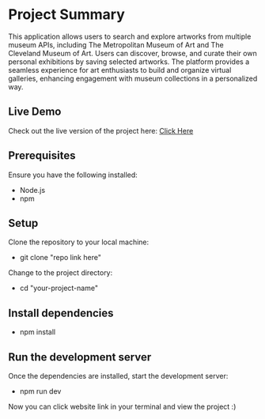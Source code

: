 # Project Summary

This application allows users to search and explore artworks from multiple museum APIs, including The Metropolitan Museum of Art and The Cleveland Museum of Art. Users can discover, browse, and curate their own personal exhibitions by saving selected artworks. The platform provides a seamless experience for art enthusiasts to build and organize virtual galleries, enhancing engagement with museum collections in a personalized way.

## Live Demo

Check out the live version of the project here: [Click Here](https://artquestweb.netlify.app/)

## Prerequisites

Ensure you have the following installed:

- Node.js
- npm

## Setup

Clone the repository to your local machine:

- git clone "repo link here"

Change to the project directory:

- cd "your-project-name"

## Install dependencies

- npm install

## Run the development server

Once the dependencies are installed, start the development server:

- npm run dev

Now you can click website link in your terminal and view the project :)

